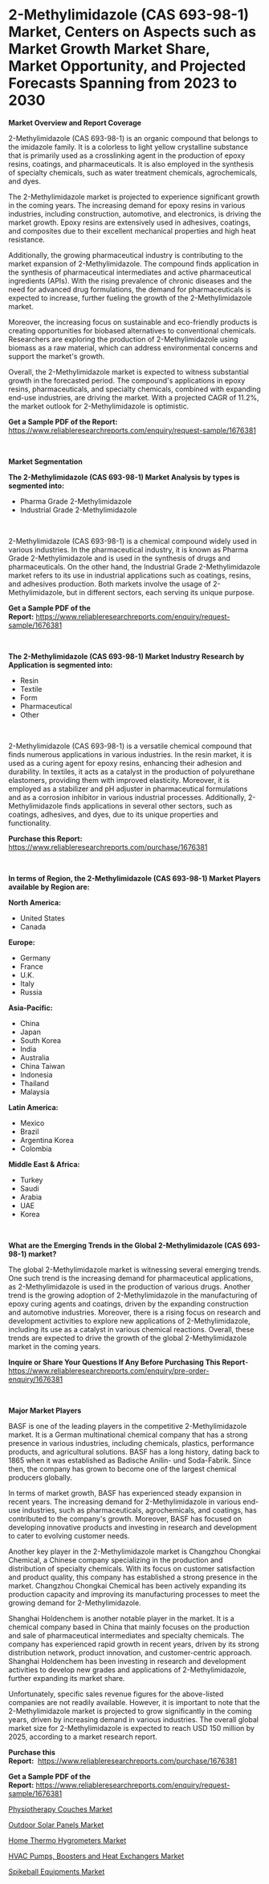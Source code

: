 <p><h1>2-Methylimidazole (CAS 693-98-1) Market, Centers on Aspects such as Market Growth Market Share, Market Opportunity, and Projected Forecasts Spanning from 2023 to 2030</h1></p><p><strong>Market Overview and Report Coverage</strong></p>
<p><p>2-Methylimidazole (CAS 693-98-1) is an organic compound that belongs to the imidazole family. It is a colorless to light yellow crystalline substance that is primarily used as a crosslinking agent in the production of epoxy resins, coatings, and pharmaceuticals. It is also employed in the synthesis of specialty chemicals, such as water treatment chemicals, agrochemicals, and dyes.</p><p>The 2-Methylimidazole market is projected to experience significant growth in the coming years. The increasing demand for epoxy resins in various industries, including construction, automotive, and electronics, is driving the market growth. Epoxy resins are extensively used in adhesives, coatings, and composites due to their excellent mechanical properties and high heat resistance.</p><p>Additionally, the growing pharmaceutical industry is contributing to the market expansion of 2-Methylimidazole. The compound finds application in the synthesis of pharmaceutical intermediates and active pharmaceutical ingredients (APIs). With the rising prevalence of chronic diseases and the need for advanced drug formulations, the demand for pharmaceuticals is expected to increase, further fueling the growth of the 2-Methylimidazole market.</p><p>Moreover, the increasing focus on sustainable and eco-friendly products is creating opportunities for biobased alternatives to conventional chemicals. Researchers are exploring the production of 2-Methylimidazole using biomass as a raw material, which can address environmental concerns and support the market's growth.</p><p>Overall, the 2-Methylimidazole market is expected to witness substantial growth in the forecasted period. The compound's applications in epoxy resins, pharmaceuticals, and specialty chemicals, combined with expanding end-use industries, are driving the market. With a projected CAGR of 11.2%, the market outlook for 2-Methylimidazole is optimistic.</p></p>
<p><strong>Get a Sample PDF of the Report:</strong> <a href="https://www.reliableresearchreports.com/enquiry/request-sample/1676381">https://www.reliableresearchreports.com/enquiry/request-sample/1676381</a></p>
<p>&nbsp;</p>
<p><strong>Market Segmentation</strong></p>
<p><strong>The 2-Methylimidazole (CAS 693-98-1) Market Analysis by types is segmented into:</strong></p>
<p><ul><li>Pharma Grade 2-Methylimidazole</li><li>Industrial Grade 2-Methylimidazole</li></ul></p>
<p>&nbsp;</p>
<p><p>2-Methylimidazole (CAS 693-98-1) is a chemical compound widely used in various industries. In the pharmaceutical industry, it is known as Pharma Grade 2-Methylimidazole and is used in the synthesis of drugs and pharmaceuticals. On the other hand, the Industrial Grade 2-Methylimidazole market refers to its use in industrial applications such as coatings, resins, and adhesives production. Both markets involve the usage of 2-Methylimidazole, but in different sectors, each serving its unique purpose.</p></p>
<p><strong>Get a Sample PDF of the Report:</strong>&nbsp;<a href="https://www.reliableresearchreports.com/enquiry/request-sample/1676381">https://www.reliableresearchreports.com/enquiry/request-sample/1676381</a></p>
<p>&nbsp;</p>
<p><strong>The 2-Methylimidazole (CAS 693-98-1) Market Industry Research by Application is segmented into:</strong></p>
<p><ul><li>Resin</li><li>Textile</li><li>Form</li><li>Pharmaceutical</li><li>Other</li></ul></p>
<p>&nbsp;</p>
<p><p>2-Methylimidazole (CAS 693-98-1) is a versatile chemical compound that finds numerous applications in various industries. In the resin market, it is used as a curing agent for epoxy resins, enhancing their adhesion and durability. In textiles, it acts as a catalyst in the production of polyurethane elastomers, providing them with improved elasticity. Moreover, it is employed as a stabilizer and pH adjuster in pharmaceutical formulations and as a corrosion inhibitor in various industrial processes. Additionally, 2-Methylimidazole finds applications in several other sectors, such as coatings, adhesives, and dyes, due to its unique properties and functionality.</p></p>
<p><strong>Purchase this Report:</strong>&nbsp; <a href="https://www.reliableresearchreports.com/purchase/1676381">https://www.reliableresearchreports.com/purchase/1676381</a></p>
<p>&nbsp;</p>
<p><strong>In terms of Region, the 2-Methylimidazole (CAS 693-98-1) Market Players available by Region are:</strong></p>
<p>
    <p> <strong> North America: </strong>
        <ul>
            <li>United States</li>
            <li>Canada</li>
        </ul>
        </p> 
    <p> <strong> Europe: </strong>
        <ul>
            <li>Germany</li>
            <li>France</li>
            <li>U.K.</li>
            <li>Italy</li>
            <li>Russia</li>
        </ul>
        </p> 
    <p> <strong> Asia-Pacific: </strong>
        <ul>
            <li>China</li>
            <li>Japan</li>
            <li>South Korea</li>
            <li>India</li>
            <li>Australia</li>
            <li>China Taiwan</li>
            <li>Indonesia</li>
            <li>Thailand</li>
            <li>Malaysia</li>
        </ul>
        </p> 
    <p> <strong> Latin America: </strong>
        <ul>
            <li>Mexico</li>
            <li>Brazil</li>
            <li>Argentina Korea</li>
            <li>Colombia</li>
        </ul>
        </p> 
    <p> <strong> Middle East & Africa: </strong>
        <ul>
            <li>Turkey</li>
            <li>Saudi</li>
            <li>Arabia</li>
            <li>UAE</li>
            <li>Korea</li>
        </ul>
    </p>
    </p>
<p>&nbsp;</p>
<p><strong>What are the Emerging Trends in the Global 2-Methylimidazole (CAS 693-98-1) market?</strong></p>
<p><p>The global 2-Methylimidazole market is witnessing several emerging trends. One such trend is the increasing demand for pharmaceutical applications, as 2-Methylimidazole is used in the production of various drugs. Another trend is the growing adoption of 2-Methylimidazole in the manufacturing of epoxy curing agents and coatings, driven by the expanding construction and automotive industries. Moreover, there is a rising focus on research and development activities to explore new applications of 2-Methylimidazole, including its use as a catalyst in various chemical reactions. Overall, these trends are expected to drive the growth of the global 2-Methylimidazole market in the coming years.</p></p>
<p><strong>Inquire or Share Your Questions If Any Before Purchasing This Report</strong>- <a href="https://www.reliableresearchreports.com/enquiry/pre-order-enquiry/1676381">https://www.reliableresearchreports.com/enquiry/pre-order-enquiry/1676381</a></p>
<p>&nbsp;</p>
<p><strong>Major Market Players</strong></p>
<p><p>BASF is one of the leading players in the competitive 2-Methylimidazole market. It is a German multinational chemical company that has a strong presence in various industries, including chemicals, plastics, performance products, and agricultural solutions. BASF has a long history, dating back to 1865 when it was established as Badische Anilin- und Soda-Fabrik. Since then, the company has grown to become one of the largest chemical producers globally.</p><p>In terms of market growth, BASF has experienced steady expansion in recent years. The increasing demand for 2-Methylimidazole in various end-use industries, such as pharmaceuticals, agrochemicals, and coatings, has contributed to the company's growth. Moreover, BASF has focused on developing innovative products and investing in research and development to cater to evolving customer needs.</p><p>Another key player in the 2-Methylimidazole market is Changzhou Chongkai Chemical, a Chinese company specializing in the production and distribution of specialty chemicals. With its focus on customer satisfaction and product quality, this company has established a strong presence in the market. Changzhou Chongkai Chemical has been actively expanding its production capacity and improving its manufacturing processes to meet the growing demand for 2-Methylimidazole. </p><p>Shanghai Holdenchem is another notable player in the market. It is a chemical company based in China that mainly focuses on the production and sale of pharmaceutical intermediates and specialty chemicals. The company has experienced rapid growth in recent years, driven by its strong distribution network, product innovation, and customer-centric approach. Shanghai Holdenchem has been investing in research and development activities to develop new grades and applications of 2-Methylimidazole, further expanding its market share.</p><p>Unfortunately, specific sales revenue figures for the above-listed companies are not readily available. However, it is important to note that the 2-Methylimidazole market is projected to grow significantly in the coming years, driven by increasing demand in various industries. The overall global market size for 2-Methylimidazole is expected to reach USD 150 million by 2025, according to a market research report.</p></p>
<p><strong>Purchase this Report:</strong>&nbsp;&nbsp;<a href="https://www.reliableresearchreports.com/purchase/1676381">https://www.reliableresearchreports.com/purchase/1676381</a></p>
<p></p>
<p><strong>Get a Sample PDF of the Report:</strong>&nbsp;<a href="https://www.reliableresearchreports.com/enquiry/request-sample/1676381">https://www.reliableresearchreports.com/enquiry/request-sample/1676381</a></p>
<p><p><a href="https://medium.com/@yuvicharp23/physiotherapy-couches-market-size-growth-forecast-2023-2030-678a3a468410">Physiotherapy Couches Market</a></p><p><a href="https://medium.com/@janicegriffin2022/outdoor-solar-panels-market-size-growth-forecast-2023-2030-888cc23ae246">Outdoor Solar Panels Market</a></p><p><a href="https://www.linkedin.com/pulse/home-thermo-hygrometers-market-size-2023-2030-global/">Home Thermo Hygrometers Market</a></p><p><a href="https://www.linkedin.com/pulse/hvac-pumps-boosters-heat-exchangers-market-research-report-unlocks-almie/">HVAC Pumps, Boosters and Heat Exchangers Market</a></p><p><a href="https://www.linkedin.com/pulse/spikeball-equipments-market-insights-players/">Spikeball Equipments Market</a></p></p>